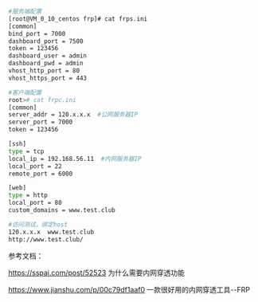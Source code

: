 ```bash
#服务端配置
[root@VM_0_10_centos frp]# cat frps.ini 
[common]
bind_port = 7000
dashboard_port = 7500
token = 123456
dashboard_user = admin
dashboard_pwd = admin
vhost_http_port = 80
vhost_https_port = 443

#客户端配置
root># cat frpc.ini
[common]
server_addr = 120.x.x.x  #公网服务器IP
server_port = 7000
token = 123456

[ssh]
type = tcp
local_ip = 192.168.56.11  #内网服务器IP
local_port = 22
remote_port = 6000

[web]
type = http
local_port = 80
custom_domains = www.test.club

#访问测试，绑定host
120.x.x.x  www.test.club
http://www.test.club/
```
参考文档：

https://sspai.com/post/52523   为什么需要内网穿透功能

https://www.jianshu.com/p/00c79df1aaf0   一款很好用的内网穿透工具--FRP
